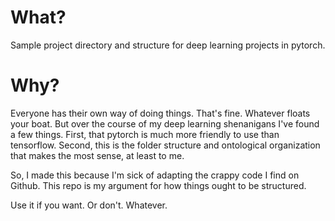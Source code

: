 # What?

Sample project directory and structure for deep learning projects in pytorch.

# Why? 

Everyone has their own way of doing things. That's fine. Whatever floats your boat. But over the course of my deep learning shenanigans I've found a few things. First, that pytorch is much more friendly to use than tensorflow. Second, this is the folder structure and ontological organization that makes the most sense, at least to me.

So, I made this because I'm sick of adapting the crappy code I find on Github. This repo is my argument for how things ought to be structured.

Use it if you want. Or don't. Whatever.
